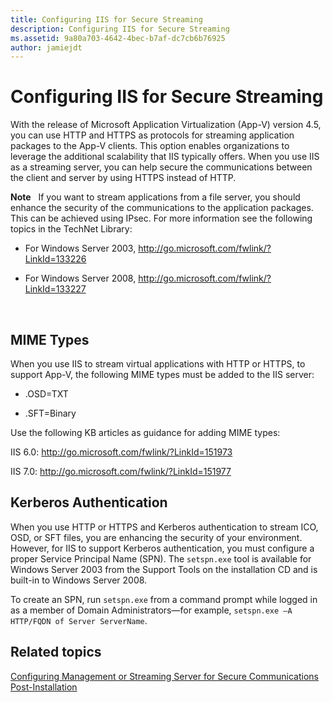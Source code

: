 ```yaml
---
title: Configuring IIS for Secure Streaming
description: Configuring IIS for Secure Streaming
ms.assetid: 9a80a703-4642-4bec-b7af-dc7cb6b76925
author: jamiejdt
---
```


# Configuring IIS for Secure Streaming


With the release of Microsoft Application Virtualization (App-V) version 4.5, you can use HTTP and HTTPS as protocols for streaming application packages to the App-V clients. This option enables organizations to leverage the additional scalability that IIS typically offers. When you use IIS as a streaming server, you can help secure the communications between the client and server by using HTTPS instead of HTTP.

**Note**  
If you want to stream applications from a file server, you should enhance the security of the communications to the application packages. This can be achieved using IPsec. For more information see the following topics in the TechNet Library:

-   For Windows Server 2003, <http://go.microsoft.com/fwlink/?LinkId=133226>

-   For Windows Server 2008, <http://go.microsoft.com/fwlink/?LinkId=133227>

 

## MIME Types


When you use IIS to stream virtual applications with HTTP or HTTPS, to support App-V, the following MIME types must be added to the IIS server:

-   .OSD=TXT

-   .SFT=Binary

Use the following KB articles as guidance for adding MIME types:

IIS 6.0: <http://go.microsoft.com/fwlink/?LinkId=151973>

IIS 7.0: <http://go.microsoft.com/fwlink/?LinkId=151977>

## Kerberos Authentication


When you use HTTP or HTTPS and Kerberos authentication to stream ICO, OSD, or SFT files, you are enhancing the security of your environment. However, for IIS to support Kerberos authentication, you must configure a proper Service Principal Name (SPN). The `setspn.exe` tool is available for Windows Server 2003 from the Support Tools on the installation CD and is built-in to Windows Server 2008.

To create an SPN, run `setspn.exe` from a command prompt while logged in as a member of Domain Administrators—for example, `setspn.exe –A HTTP/FQDN of Server ServerName`.

## Related topics


[Configuring Management or Streaming Server for Secure Communications Post-Installation](configuring-management-or-streaming-server-for-secure-communications-post-installation.md)

 

 





